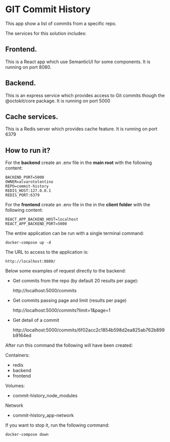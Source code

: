 # GIT Commit History
This app show a list of commits from a specific repo.

The services for this solution includes:

## Frontend.
This is a React app which use SemanticUI for some components. It is running on port 8080.

## Backend.
This is an express service which provides access to Git commits though the @octokit/core package. It is running on port 5000

## Cache services.
This is a Redis server which provides cache feature. It is running on port 6379

## How to run it?
For the __backend__ create an .env file in the __main root__ with the following content:
```
BACKEND_PORT=5000
OWNER=alvarotolentino
REPO=commit-history
REDIS_HOST:127.0.0.1
REDIS_PORT:6379
```

For the __frontend__ create an .env file in the in the __client folder__ with the following content:
```
REACT_APP_BACKEND_HOST=localhost
REACT_APP_BACKEND_PORT=5000
```

The entire application can be run with a single terminal command:

```
docker-compose up -d
``` 

The URL to access to the application is:

```
http://localhost:8080/
```

Below some examples of request directly to the backend:


* Get commits from the repo (by default 20 results per page):

  http://localhost:5000/commits

* Get commits passing page and limit (results per page)

  http://localhost:5000/commits?limit=1&page=1

* Get detail of a commit
   
  http://localhost:5000/commits/6f02acc2c1854b598d2ea825ab762b899b9164ed

After run this command the following will have been created:

Containers:
- redis
- backend
- frontend

Volumes:
- commit-history_node_modules

Network
- commit-history_app-network
  
If you want to stop it, run the following command:

```
docker-compose down
```